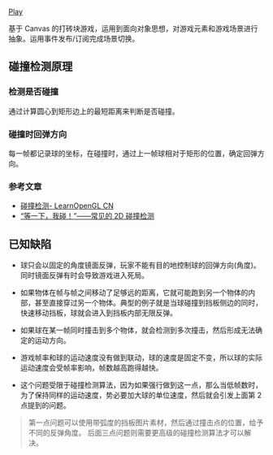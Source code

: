 [Play](https://heiye9.github.io/breakout-game/)

基于 Canvas 的打砖块游戏，运用到面向对象思想，对游戏元素和游戏场景进行抽象。运用事件发布/订阅完成场景切换。

## 碰撞检测原理

### 检测是否碰撞

通过计算圆心到矩形边上的最短距离来判断是否碰撞。

### 碰撞时回弹方向

每一帧都记录球的坐标，在碰撞时，通过上一帧球相对于矩形的位置，确定回弹方向。

### 参考文章

- [碰撞检测- LearnOpenGL CN](https://learnopengl-cn.github.io/06%20In%20Practice/2D-Game/05%20Collisions/02%20Collision%20detection/)
- [“等一下，我碰！”——常见的 2D 碰撞检测](https://aotu.io/notes/2017/02/16/2d-collision-detection/index.html)

## 已知缺陷

- 球只会以固定的角度镜面反弹，玩家不能有目的地控制球的回弹方向(角度)。同时镜面反弹有时会导致游戏进入死局。

- 如果物体在帧与帧之间移动了足够远的距离，它就可能跑到另一个物体的内部，甚至直接穿过另一个物体。典型的例子就是当球碰撞到挡板侧边的同时，快速移动挡板，球就会进入到挡板内部无限反弹。
- 如果球在某一帧同时撞击到多个物体，就会检测到多次撞击，然后形成无法确定的运动方向。
- 游戏帧率和球的运动速度没有做到联动，球的速度是固定不变，所以球的实际运动速度会受帧率影响，帧数越高跑得越快。
- 这个问题受限于碰撞检测算法，因为如果强行做到这一点，那么当低帧数时，为了保持同样的运动速度，势必要加大球的单位速度，然后就会引发上面第 2 点提到的问题。

> 第一点问题可以使用带弧度的挡板图片素材，然后通过撞击点的位置，给予不同的反弹角度。
> 后面三点问题则需要更高级的碰撞检测算法才可以解决。
